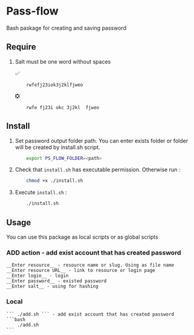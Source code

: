# Pass-flow
Bash paskage for creating and saving password

## Require
1. Salt must be one word without spaces    
    
    :white_check_mark: 
    ```
        rwfefj23iok3j2klfjweo
    ```    
    :negative_squared_cross_mark:    
    ```
        rwfe fj23i okc 3j2kl  fjweo
    ```  
## Install
1. Set password output folder path. You can enter exists folder or folder will be created by install.sh script. 
    ```bash
        export PS_FLOW_FOLDER=<path>
    ```
2. Check that ``` install.sh ``` has executable permission. Otherwise run :   
    ```bash
        chmod +x ./install.sh
    ```

3.  Execute ``` install.sh ``` :   
    ```bash
        ./install.sh
    ```    
## Usage 
You can use this package as local scripts or as global scripts    
### ADD action - add exist account that has created password    
    __Enter resource__ - resource name or slug. Using as file name    
    __Enter resource URL__ - link to resource or login page    
    __Enter login__ - login    
    __Enter password__ - existed password    
    __Enter salt__ - using for hashing    
### Local
    ``` ./add.sh ``` - add exist account that has created password
    ```bash
        ./add.sh 
    ```